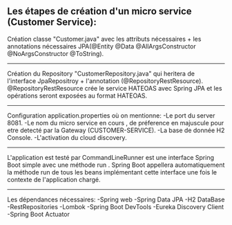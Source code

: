 Les étapes de création d'un micro service (Customer Service):
------------------------------

Création classe "Customer.java" avec les attributs nécessaires +  les annotations nécessaires JPA(@Entity @Data @AllArgsConstructor @NoArgsConstructor @ToString).

------------------------------
Création du Repository "CustomerRepository.java" qui heritera de l'interface JpaRepositroy + l'annotation (@RepositoryRestResource).
@RepositoryRestResource crée le service HATEOAS avec Spring JPA et les opérations seront exposées au format HATEOAS.

------------------------------
Configuration application.properties où on mentionne: 
-Le port du server 8081.
-Le nom du micro service en cours , de préference en majuscule pour etre detecté par la Gateway (CUSTOMER-SERVICE).
-La base de donnée H2 Console.
-L'activation du cloud discovery.

------------------------------
L'application est testé par CommandLineRunner est une interface Spring Boot simple avec une méthode run . 
Spring Boot appellera automatiquement la méthode run de tous les beans implémentant cette interface une fois le contexte de l'application chargé.

------------------------------
Les dépendances nécessaires:
-Spring web
-Spring Data JPA
-H2 DataBase
-RestRepositories
-Lombok
-Spring Boot DevTools
-Eureka Discovery Client
-Spring Boot Actuator
